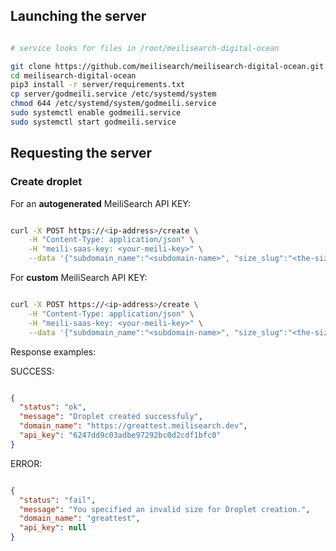 ## Launching the server

```bash

# service looks for files in /root/meilisearch-digital-ocean

git clone https://github.com/meilisearch/meilisearch-digital-ocean.git
cd meilisearch-digital-ocean
pip3 install -r server/requirements.txt
cp server/godmeili.service /etc/systemd/system
chmod 644 /etc/systemd/system/godmeili.service
sudo systemctl enable godmeili.service
sudo systemctl start godmeili.service

```

## Requesting the server

### Create droplet

For an **autogenerated** MeiliSearch API KEY:

```bash

curl -X POST https://<ip-address>/create \
    -H "Content-Type: application/json" \
    -H "meili-saas-key: <your-meili-key>" \
    --data '{"subdomain_name":"<subdomain-name>", "size_slug":"<the-size-slug>", "callback_url":"<your-callback-url>"}'

```

For **custom** MeiliSearch API KEY:

```bash

curl -X POST https://<ip-address>/create \
    -H "Content-Type: application/json" \
    -H "meili-saas-key: <your-meili-key>" \
    --data '{"subdomain_name":"<subdomain-name>", "size_slug":"<the-size-slug>", "meilisearch_api_key":"<your-custom-api-key>", "callback_url":"<your-callback-url>"}'

```

Response examples:

SUCCESS:

```json

{
  "status": "ok",
  "message": "Droplet created successfuly",
  "domain_name": "https://greattest.meilisearch.dev",
  "api_key": "6247dd9c03adbe97292bc0d2cdf1bfc0"
}

```

ERROR:

```json

{
  "status": "fail",
  "message": "You specified an invalid size for Droplet creation.",
  "domain_name": "greattest",
  "api_key": null
}

```